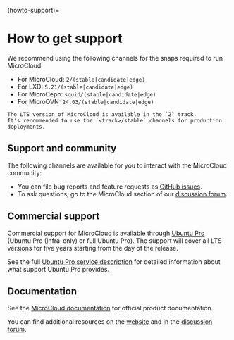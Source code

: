 (howto-support)=
# How to get support

We recommend using the following channels for the snaps required to run MicroCloud:

* For MicroCloud: `2/(stable|candidate|edge)`
* For LXD: `5.21/(stable|candidate|edge)`
* For MicroCeph: `squid/(stable|candidate|edge)`
* For MicroOVN: `24.03/(stable|candidate|edge)`

```{note}
The LTS version of MicroCloud is available in the `2` track.
It's recommended to use the `<track>/stable` channels for production deployments.
```

## Support and community

The following channels are available for you to interact with the MicroCloud community:

- You can file bug reports and feature requests as [GitHub issues](https://github.com/canonical/microcloud/issues/new).
- To ask questions, go to the MicroCloud section of our [discussion forum](https://discourse.ubuntu.com/c/lxd/microcloud/).

## Commercial support

Commercial support for MicroCloud is available through [Ubuntu Pro](https://ubuntu.com/support) (Ubuntu Pro (Infra-only) or full Ubuntu Pro).
The support will cover all LTS versions for five years starting from the day of the release.

See the full [Ubuntu Pro service description](https://ubuntu.com/legal/ubuntu-pro-description) for detailed information about what support Ubuntu Pro provides.

## Documentation

See the [MicroCloud documentation](https://canonical-microcloud.readthedocs-hosted.com/) for official product documentation.

You can find additional resources on the [website](https://canonical.com/microcloud) and in the [discussion forum](https://discourse.ubuntu.com/c/lxd/microcloud/).
